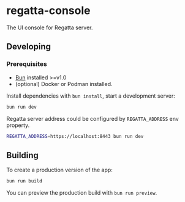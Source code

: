 # regatta-console

The UI console for Regatta server.

## Developing

### Prerequisites

- [Bun](https://bun.sh) installed >=v1.0
- (optional) Docker or Podman installed.

Install dependencies with `bun install`, start a development server:

```bash
bun run dev
```

Regatta server address could be configured by `REGATTA_ADDRESS` env property.

```bash
REGATTA_ADDRESS=https://localhost:8443 bun run dev
```

## Building

To create a production version of the app:

```bash
bun run build
```

You can preview the production build with `bun run preview`.

